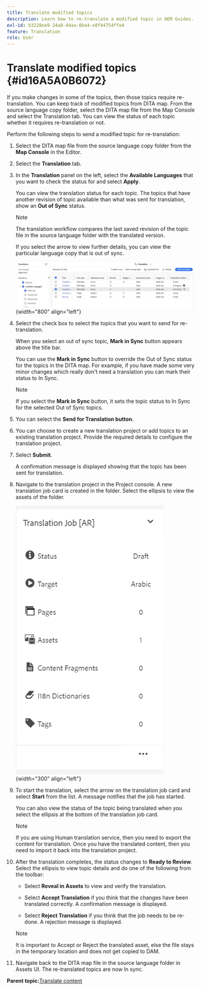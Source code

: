 ```yaml
---
title: Translate modified topics
description: Learn how to re-translate a modified topic in AEM Guides.
exl-id: b3228ea9-24a8-44aa-8ba4-e8f44754ffe4
feature: Translation
role: User
---
```

# Translate modified topics {#id16A5A0B6072}

If you make changes in some of the topics, then those topics require re-translation. You can keep track of modified topics from DITA map. From the source language copy folder, select the DITA map file from the Map Console and select the Translation tab. You can view the status of each topic whether it requires re-translation or not.

Perform the following steps to send a modified topic for re-translation:

1.  Select the DITA map file from the source language copy folder from the **Map Console** in the Editor.

1.  Select the **Translation** tab.

1.  In the **Translation** panel on the left, select the **Available Languages** that you want to check the status for and select **Apply**.

    You can view the translation status for each topic. The topics that have another revision of topic available than what was sent for translation, show an **Out of Sync** status.

    >[!NOTE]
    >
    > The translation workflow compares the last saved revision of the topic file in the source language folder with the translated version.

    If you select the arrow to view further details, you can view the particular language copy that is out of sync.

    ![](images/out-of-sync-uuid-new.png){width="800" align="left"}

1.  Select the check box to select the topics that you want to send for re-translation.

    When you select an out of sync topic,  **Mark in Sync** button appears  above the title bar.

    You can use the **Mark in Sync** button to override the Out of Sync status for the topics in the DITA map.  For example, if you have made some very minor changes which really don't need a translation you can mark their status to In Sync.

    >[!NOTE]
    >
    > If you select the **Mark in Sync** button, it sets the topic status to In Sync for the selected Out of Sync topics.

1. You can select the **Send for Translation button**.     

1.  You can choose to create a new translation project or add topics to an existing translation project. Provide the required details to configure the translation project.

1.  Select **Submit**.

    A confirmation message is displayed showing that the topic has been sent for translation.

1.  Navigate to the translation project in the Project console. A new translation job card is created in the folder. Select the ellipsis to view the assets of the folder.

    ![](images/incremental-job-new.png){width="300" align="left"}

1.  To start the translation, select the arrow on the translation job card and select **Start** from the list. A message notifies that the job has started.

    You can also view the status of the topic being translated when you select the ellipsis at the bottom of the translation job card.

    >[!NOTE]
    >
    > If you are using Human translation service, then you need to export the content for translation. Once you have the translated content, then you need to import it back into the translation project.

1. After the translation completes, the status changes to **Ready to Review**. Select the ellipsis to view topic details and do one of the following from the toolbar:

    -   Select **Reveal in Assets** to view and verify the translation.

    -   Select **Accept Translation** if you think that the changes have been translated correctly. A confirmation message is displayed.

    -   Select **Reject Translation** if you think that the job needs to be re-done. A rejection message is displayed.

    >[!NOTE]
    >
    > It is important to Accept or Reject the translated asset, else the file stays in the temporary location and does not get copied to DAM.

1. Navigate back to the DITA map file in the source language folder in Assets UI. The re-translated topics are now In sync.


**Parent topic:**[Translate content](translation.md)
